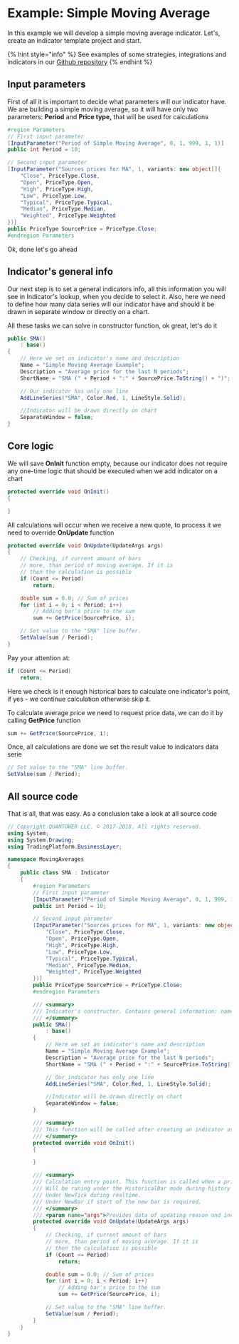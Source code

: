 # Example: Simple Moving Average

In this example we will develop a simple moving average indicator. Let's, create an indicator template project and start.

{% hint style="info" %}
See examples of some strategies, integrations and indicators in our [Github repository](https://github.com/Quantower/Examples)
{% endhint %}

## Input parameters

First of all it is important to decide what parameters will our indicator have. We are building a simple moving average, so it will have only two parameters: **Period** and **Price type,** that will be used for calculations

```csharp
#region Parameters
// First input parameter
[InputParameter("Period of Simple Moving Average", 0, 1, 999, 1, 1)]
public int Period = 10;

// Second input parameter
[InputParameter("Sources prices for MA", 1, variants: new object[]{
    "Close", PriceType.Close,
    "Open", PriceType.Open,
    "High", PriceType.High,
    "Low", PriceType.Low,
    "Typical", PriceType.Typical,
    "Median", PriceType.Median,
    "Weighted", PriceType.Weighted
})]
public PriceType SourcePrice = PriceType.Close;
#endregion Parameters
```

Ok, done let's go ahead

## Indicator's general info

Our next step is to set a general indicators info, all this information you will see in Indicator's lookup, when you decide to select it. Also, here we need to define how many data series will our indicator have and should it be drawn in separate window or directly on a chart.

All these tasks we can solve in constructor function, ok great, let's do it

```csharp
public SMA()
    : base()
{
    // Here we set an indicator's name and description
    Name = "Simple Moving Average Example";
    Description = "Average price for the last N periods";
    ShortName = "SMA (" + Period + ":" + SourcePrice.ToString() + ")";

    // Our indicator has only one line 
    AddLineSeries("SMA", Color.Red, 1, LineStyle.Solid);

    //Indicator will be drawn directly on chart 
    SeparateWindow = false;
}
```

## Core logic

We will save **OnInit** function empty, because our indicator does not require any one-time logic that should be executed when we add indicator on a chart

```csharp
protected override void OnInit()
{

}
```

All calculations will occur when we receive a new quote, to process it we need to override **OnUpdate** function

```csharp
protected override void OnUpdate(UpdateArgs args)
{
    // Checking, if current amount of bars
    // more, than period of moving average. If it is
    // then the calculation is possible
    if (Count <= Period)
        return;

    double sum = 0.0; // Sum of prices
    for (int i = 0; i < Period; i++)
        // Adding bar's price to the sum
        sum += GetPrice(SourcePrice, i);

    // Set value to the "SMA" line buffer.
    SetValue(sum / Period);
}
```

Pay your attention at:

```csharp
if (Count <= Period)
    return;
```

Here we check is it enough historical bars to calculate one indicator's point, if yes - we continue calculation otherwise skip it.

To calculate average price we need to request price data, we can do it by calling **GetPrice** function

```csharp
sum += GetPrice(SourcePrice, i);
```

Once, all calculations are done we set the result value to indicators data serie

```csharp
// Set value to the "SMA" line buffer.
SetValue(sum / Period);
```

## All source code

That is all, that was easy. As a conclusion take a look at all source code

```csharp
// Copyright QUANTOWER LLC. © 2017-2018. All rights reserved.
using System;
using System.Drawing;
using TradingPlatform.BusinessLayer;

namespace MovingAverages
{
    public class SMA : Indicator
    {
        #region Parameters
        // First input parameter
        [InputParameter("Period of Simple Moving Average", 0, 1, 999, 1, 1)]
        public int Period = 10;

        // Second input parameter
        [InputParameter("Sources prices for MA", 1, variants: new object[]{
            "Close", PriceType.Close,
            "Open", PriceType.Open,
            "High", PriceType.High,
            "Low", PriceType.Low,
            "Typical", PriceType.Typical,
            "Median", PriceType.Median,
            "Weighted", PriceType.Weighted
        })]
        public PriceType SourcePrice = PriceType.Close;
        #endregion Parameters

        /// <summary>
        /// Indicator's constructor. Contains general information: name, description, LineSeries etc. 
        /// </summary>
        public SMA()
            : base()
        {
            // Here we set an indicator's name and description
            Name = "Simple Moving Average Example";
            Description = "Average price for the last N periods";
            ShortName = "SMA (" + Period + ":" + SourcePrice.ToString() + ")";

            // Our indicator has only one line 
            AddLineSeries("SMA", Color.Red, 1, LineStyle.Solid);

            //Indicator will be drawn directly on chart 
            SeparateWindow = false;
        }

        /// <summary>
        /// This function will be called after creating an indicator as well as after its input params reset or chart (symbol or timeframe) updates.
        /// </summary>
        protected override void OnInit()
        {

        }

        /// <summary>
        /// Calculation entry point. This function is called when a price data updates. 
        /// Will be runing under the HistoricalBar mode during history loading. 
        /// Under NewTick during realtime. 
        /// Under NewBar if start of the new bar is required.
        /// </summary>
        /// <param name="args">Provides data of updating reason and incoming price.</param>
        protected override void OnUpdate(UpdateArgs args)
        {
            // Checking, if current amount of bars
            // more, than period of moving average. If it is
            // then the calculation is possible
            if (Count <= Period)
                return;

            double sum = 0.0; // Sum of prices
            for (int i = 0; i < Period; i++)
                // Adding bar's price to the sum
                sum += GetPrice(SourcePrice, i);

            // Set value to the "SMA" line buffer.
            SetValue(sum / Period);
        }
    }
}
```

